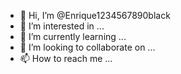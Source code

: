 - 👋 Hi, I’m @Enrique1234567890black
- 👀 I’m interested in ...
- 🌱 I’m currently learning ...
- 💞️ I’m looking to collaborate on ...
- 📫 How to reach me ...

<!---
Enrique1234567890black/Enrique1234567890black is a ✨ special ✨ repository because its `README.md` (this file) appears on your GitHub profile.
You can click the Preview link to take a look at your changes.
--->
